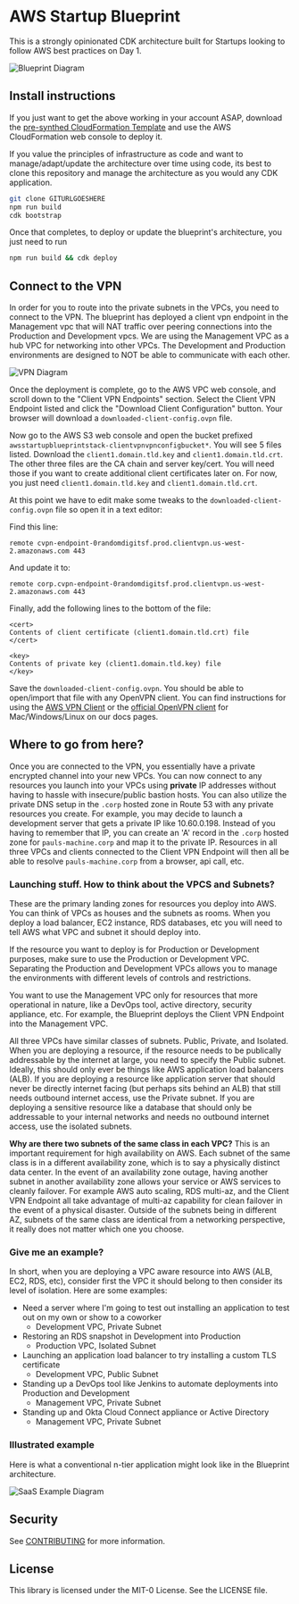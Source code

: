 # AWS Startup Blueprint

This is a strongly opinionated CDK architecture built for Startups looking to follow AWS best practices on Day 1. 

![Blueprint Diagram](http://devspacepaul.s3.us-west-2.amazonaws.com/startupblueprints/BlueprintDiagram.png)

## Install instructions

If you just want to get the above working in your account ASAP, download the [pre-synthed CloudFormation Template](https://raw.githubusercontent.com/aws-samples/aws-startup-blueprint/mainline/cdk.out/AwsStartupBlueprintStack.template.json) and use the AWS CloudFormation web console to deploy it.

If you value the principles of infrastructure as code and want to manage/adapt/update the architecture over time using code, its best to clone this repository and manage the architecture as you would any CDK application.

```bash
git clone GITURLGOESHERE
npm run build 
cdk bootstrap
```

Once that completes, to deploy or update the blueprint's architecture, you just need to run 

```bash 
npm run build && cdk deploy
```

## Connect to the VPN

In order for you to route into the private subnets in the VPCs, you need to connect to the VPN. The blueprint has deployed a client vpn endpoint in the Management vpc that will NAT traffic over peering connections into the Production and Development vpcs. We are using the Management VPC as a hub VPC for networking into other VPCs. The Development and Production environments are designed to NOT be able to communicate with each other.

![VPN Diagram](http://devspacepaul.s3.us-west-2.amazonaws.com/startupblueprints/VPNRoutingDiagram.png)

Once the deployment is complete, go to the AWS VPC web console, and scroll down to the "Client VPN Endpoints" section. Select the Client VPN Endpoint listed and click the "Download Client Configuration" button. Your browser will download a `downloaded-client-config.ovpn` file.

Now go to the AWS S3 web console and open the bucket prefixed `awsstartupblueprintstack-clientvpnvpnconfigbucket*`. You will see 5 files listed. Download the `client1.domain.tld.key` and `client1.domain.tld.crt`. The other three files are the CA chain and server key/cert. You will need those if you want to create additional client certificates later on. For now, you just need `client1.domain.tld.key` and `client1.domain.tld.crt`.

At this point we have to edit make some tweaks to the `downloaded-client-config.ovpn` file so open it in a text editor:

Find this line: 

```
remote cvpn-endpoint-0randomdigitsf.prod.clientvpn.us-west-2.amazonaws.com 443
```

And update it to: 

```
remote corp.cvpn-endpoint-0randomdigitsf.prod.clientvpn.us-west-2.amazonaws.com 443
```

Finally, add the following lines to the bottom of the file:

```
<cert>
Contents of client certificate (client1.domain.tld.crt) file
</cert>

<key>
Contents of private key (client1.domain.tld.key) file
</key>
```

Save the `downloaded-client-config.ovpn`. You should be able to open/import that file with any OpenVPN client. You can find instructions for using the [AWS VPN Client](https://docs.aws.amazon.com/vpn/latest/clientvpn-user/connect-aws-client-vpn-connect.html) or the [official OpenVPN client](https://docs.aws.amazon.com/vpn/latest/clientvpn-user/connect.html) for Mac/Windows/Linux on our docs pages.

## Where to go from here?

Once you are connected to the VPN, you essentially have a private encrypted channel into your new VPCs. You can now connect to any resources you launch into your VPCs using **private** IP addresses without having to hassle with insecure/public bastion hosts. You can also utilize the private DNS setup in the `.corp` hosted zone in Route 53 with any private resources you create. For example, you may decide to launch a development server that gets a private IP like 10.60.0.198. Instead of you having to remember that IP, you can create an 'A' record in the `.corp` hosted zone for `pauls-machine.corp` and map it to the private IP. Resources in all three VPCs and clients connected to the Client VPN Endpoint will then all be able to resolve `pauls-machine.corp` from a browser, api call, etc. 

### Launching stuff. How to think about the VPCS and Subnets?

These are the primary landing zones for resources you deploy into AWS. You can think of VPCs as houses and the subnets as rooms. When you deploy a load balancer, EC2 instance, RDS databases, etc you will need to tell AWS what VPC and subnet it should deploy into. 

If the resource you want to deploy is for Production or Development purposes, make sure to use the Production or Development VPC. Separating the Production and Development VPCs allows you to manage the environments with different levels of controls and restrictions. 

You want to use the Management VPC only for resources that more operational in nature, like a DevOps tool, active directory, security appliance, etc. For example, the Blueprint deploys the Client VPN Endpoint into the Management VPC.

All three VPCs have similar classes of subnets. Public, Private, and Isolated. When you are deploying a resource, if the resource needs to be publically addressable by the internet at large, you need to specify the Public subnet. Ideally, this should only ever be things like AWS application load balancers (ALB). If you are deploying a resource like application server that should never be directly internet facing (but perhaps sits behind an ALB) that still needs outbound internet access, use the Private subnet. If you are deploying a sensitive resource like a database that should only be addressable to your internal networks and needs no outbound internet access, use the isolated subnets. 

**Why are there two subnets of the same class in each VPC?** This is an important requirement for high availability on AWS. Each subnet of the same class is in a different availability zone, which is to say a physically distinct data center. In the event of an availability zone outage, having another subnet in another availability zone allows your service or AWS services to cleanly failover. For example AWS auto scaling, RDS multi-az, and the Client VPN Endpoint all take advantage of multi-az capability for clean failover in the event of a physical disaster. Outside of the subnets being in different AZ, subnets of the same class are identical from a networking perspective, it really does not matter which one you choose.

### Give me an example?

In short, when you are deploying a VPC aware resource into AWS (ALB, EC2, RDS, etc), consider first the VPC it should belong to then consider its level of isolation. Here are some examples:

* Need a server where I'm going to test out installing an application to test out on my own or show to a coworker 
    * Development VPC, Private Subnet
* Restoring an RDS snapshot in Development into Production
    * Production VPC, Isolated Subnet
* Launching an application load balancer to try installing a custom TLS certificate
    * Development VPC, Public Subnet
* Standing up a DevOps tool like Jenkins to automate deployments into Production and Development 
    * Management VPC, Private Subnet
* Standing up and Okta Cloud Connect appliance or Active Directory
    * Management VPC, Private Subnet

### Illustrated example

Here is what a conventional n-tier application might look like in the Blueprint architecture.

![SaaS Example Diagram](http://devspacepaul.s3.us-west-2.amazonaws.com/startupblueprints/BlueprintDiagramSAAS.png)


## Security

See [CONTRIBUTING](CONTRIBUTING.md#security-issue-notifications) for more information.

## License

This library is licensed under the MIT-0 License. See the LICENSE file.


